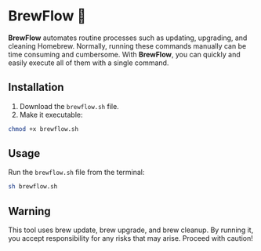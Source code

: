 # BrewFlow 🚀

**BrewFlow** automates routine processes such as updating, upgrading, and cleaning Homebrew. Normally, running these commands manually can be time consuming and cumbersome. With **BrewFlow**, you can quickly and easily execute all of them with a single command.

## Installation

1. Download the `brewflow.sh` file.
2. Make it executable:

```bash
chmod +x brewflow.sh
```

## Usage

Run the `brewflow.sh` file from the terminal:

```bash
sh brewflow.sh
```

## Warning

This tool uses brew update, brew upgrade, and brew cleanup. By running it, you accept responsibility for any risks that may arise. Proceed with caution!
